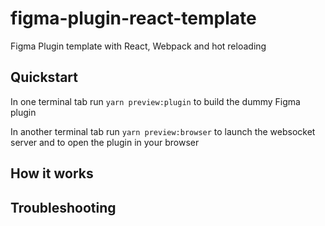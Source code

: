 # figma-plugin-react-template
Figma Plugin template with  React, Webpack and hot reloading

## Quickstart

In one terminal tab run `yarn preview:plugin` to build the dummy Figma plugin

In another terminal tab run `yarn preview:browser` to launch the websocket server and to open the plugin in your browser

## How it works

## Troubleshooting